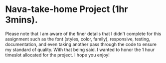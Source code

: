 # Nava-take-home Project (1hr 3mins).

Please note that I am aware of the finer details that I didn't complete for this assignment such as the font (styles, color, family), responsive, testing, documentation, and even taking another pass through the code to ensure my standard of quality. With that being said. I wanted to honor the 1 hour timeslot allocated for the project. I hope you enjoy! 


